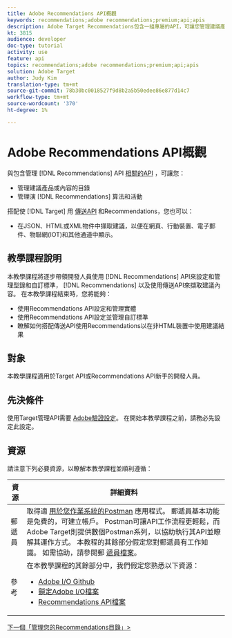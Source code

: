 ```yaml
---
title: Adobe Recommendations API概觀
keywords: recommendations;adobe recommendations;premium;api;apis
description: Adobe Target Recommendations包含一組專屬的API，可讓您管理建議產品和／或內容的目錄； 管理您的建議演算法和宣傳活動； 並以JSON、HTML或XML物件提供建議，以便顯示在網頁、行動裝置、電子郵件、IOT和其他通道中。
kt: 3815
audience: developer
doc-type: tutorial
activity: use
feature: api
topics: recommendations;adobe recommendations;premium;api;apis
solution: Adobe Target
author: Judy Kim
translation-type: tm+mt
source-git-commit: 78b30bc0018527f9d8b2a5b50edee86e877d14c7
workflow-type: tm+mt
source-wordcount: '370'
ht-degree: 1%

---
```



# Adobe Recommendations API概觀

與包含管理 [!DNL Recommendations] API [相關的API](https://docs.adobe.com/content/help/en/target-learn/apis/api-overview.md) ，可讓您：

* 管理建議產品或內容的目錄
* 管理演 [!DNL Recommendations] 算法和活動

搭配使 [!DNL Target] 用 [傳送API](https://docs.adobe.com/content/help/en/target-learn/apis/api-overview.md) 和Recommendations，您也可以：

* 在JSON、HTML或XML物件中擷取建議，以便在網頁、行動裝置、電子郵件、物聯網(IOT)和其他通道中顯示。

## 教學課程說明

本教學課程將逐步帶領開發人員使用 [!DNL Recommendations] API來設定和管理型錄和自訂標準， [!DNL Recommendations] 以及使用傳送API來擷取建議內容。 在本教學課程結束時，您將能夠：

* 使用Recommendations API設定和管理實體
* 使用Recommendations API設定並管理自訂標準
* 瞭解如何搭配傳送API使用Recommendations以在非HTML裝置中使用建議結果

## 對象

本教學課程適用於Target API或Recommendations API新手的開發人員。

## 先決條件

使用Target管理API需要 [Adobe驗證設定](../apis/configure-io-target-integration.md)。 在開始本教學課程之前，請務必先設定此設定。

## 資源

請注意下列必要資源，以瞭解本教學課程並順利遵循：

| 資源 | 詳細資料 |
| --- | --- |
| 郵遞員 | 取得適 [用於您作業系統的Postman](https://www.postman.com/downloads/) 應用程式。 郵遞員基本功能是免費的，可建立帳戶。 Postman可讓API工作流程更輕鬆，而Adobe Target則提供數個Postman系列，以協助執行其API並瞭解其運作方式。 本教程的其餘部分假定您對郵遞員有工作知識。 如需協助，請參閱郵 [遞員檔案](https://learning.getpostman.com/)。 |
| 參考 | 在本教學課程的其餘部分中，我們假定您熟悉以下資源：<UL><li>[Adobe I/O Github](https://github.com/adobeio)</li><li>[鎖定Adobe I/O檔案](https://developers.adobetarget.com/api/#introduction)</li><li>[Recommendations API檔案](https://developers.adobetarget.com/api/recommendations/)</li></ul> |

[下一個「管理您的Recommendations目錄」>](manage-catalog.md)
